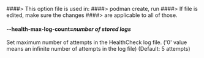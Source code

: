 ####> This option file is used in:
####>   podman create, run
####> If file is edited, make sure the changes
####> are applicable to all of those.
#### **--health-max-log-count**=*number of stored logs*

Set maximum number of attempts in the HealthCheck log file. ('0' value means an infinite number of attempts in the log file) (Default: 5 attempts)
